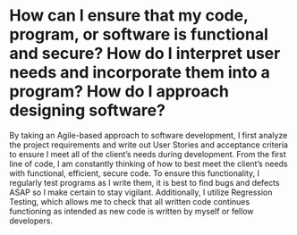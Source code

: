 # How can I ensure that my code, program, or software is functional and secure? How do I interpret user needs and incorporate them into a program? How do I approach designing software?
By taking an Agile-based approach to software development, I first analyze the project requirements and write out User Stories and acceptance criteria to ensure I meet all of the client’s needs during development. From the first line of code, I am constantly thinking of how to best meet the client’s needs with functional, efficient, secure code. To ensure this functionality, I regularly test programs as I write them, it is best to find bugs and defects ASAP so I make certain to stay vigilant. Additionally, I utilize Regression Testing, which allows me to check that all written code continues functioning as intended as new code is written by myself or fellow developers.
